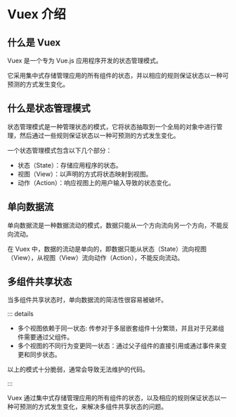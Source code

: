 # Vuex 介绍

## 什么是 Vuex

Vuex 是一个专为 Vue.js 应用程序开发的状态管理模式。

它采用集中式存储管理应用的所有组件的状态，并以相应的规则保证状态以一种可预测的方式发生变化。

## 什么是状态管理模式

状态管理模式是一种管理状态的模式，它将状态抽取到一个全局的对象中进行管理，然后通过一些规则保证状态以一种可预测的方式发生变化。

一个状态管理模式包含以下几个部分：

- 状态（State）：存储应用程序的状态。
- 视图（View）：以声明的方式将状态映射到视图。
- 动作（Action）：响应视图上的用户输入导致的状态变化。

## 单向数据流

单向数据流是一种数据流动的模式，数据只能从一个方向流向另一个方向，不能反向流动。

在 Vuex 中，数据的流动是单向的，即数据只能从状态（State）流向视图（View），从视图（View）流向动作（Action），不能反向流动。

## 多组件共享状态

当多组件共享状态时，单向数据流的简洁性很容易被破坏。

::: details

- 多个视图依赖于同一状态: 传参对于多层嵌套组件十分繁琐，并且对于兄弟组件需要通过父组件。
- 多个视图的不同行为变更同一状态：通过父子组件的直接引用或通过事件来变更和同步状态。

以上的模式十分脆弱，通常会导致无法维护的代码。

:::

Vuex 通过集中式存储管理应用的所有组件的状态，以及相应的规则保证状态以一种可预测的方式发生变化，来解决多组件共享状态的问题。

